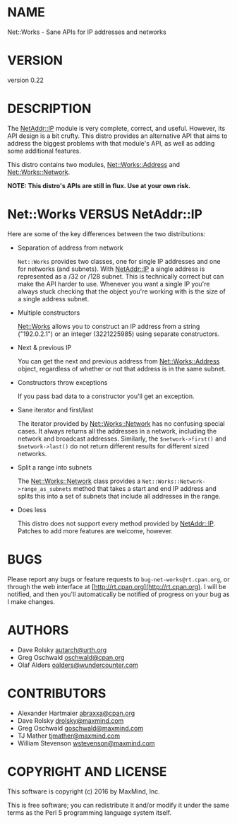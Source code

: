 # NAME

Net::Works - Sane APIs for IP addresses and networks

# VERSION

version 0.22

# DESCRIPTION

The [NetAddr::IP](https://metacpan.org/pod/NetAddr::IP) module is very complete, correct, and useful. However, its
API design is a bit crufty. This distro provides an alternative API that aims
to address the biggest problems with that module's API, as well as adding some
additional features.

This distro contains two modules, [Net::Works::Address](https://metacpan.org/pod/Net::Works::Address) and
[Net::Works::Network](https://metacpan.org/pod/Net::Works::Network).

**NOTE: This distro's APIs are still in flux. Use at your own risk.**

# Net::Works VERSUS NetAddr::IP

Here are some of the key differences between the two distributions:

- Separation of address from network

    `Net::Works` provides two classes, one for single IP addresses and one for
    networks (and subnets). With [NetAddr::IP](https://metacpan.org/pod/NetAddr::IP) a single address is represented as
    a /32 or /128 subnet. This is technically correct but can make the API harder
    to use. Whenever you want a single IP you're always stuck checking that the
    object you're working with is the size of a single address subnet.

- Multiple constructors

    [Net::Works](https://metacpan.org/pod/Net::Works) allows you to construct an IP address from a string ("192.0.2.1")
    or an integer (3221225985) using separate constructors.

- Next & previous IP

    You can get the next and previous address from [Net::Works::Address](https://metacpan.org/pod/Net::Works::Address) object,
    regardless of whether or not that address is in the same subnet.

- Constructors throw exceptions

    If you pass bad data to a constructor you'll get an exception.

- Sane iterator and first/last

    The iterator provided by [Net::Works::Network](https://metacpan.org/pod/Net::Works::Network) has no confusing special
    cases. It always returns all the addresses in a network, including the network
    and broadcast addresses. Similarly, the `$network->first()` and `$network->last()` do not return different results for different sized networks.

- Split a range into subnets

    The [Net::Works::Network](https://metacpan.org/pod/Net::Works::Network) class provides a `Net::Works::Network->range_as_subnets` method that takes a start and end IP
    address and splits this into a set of subnets that include all addresses in
    the range.

- Does less

    This distro does not support every method provided by [NetAddr::IP](https://metacpan.org/pod/NetAddr::IP). Patches
    to add more features are welcome, however.

# BUGS

Please report any bugs or feature requests to `bug-net-works@rt.cpan.org`, or
through the web interface at [http://rt.cpan.org](http://rt.cpan.org).  I will be notified, and
then you'll automatically be notified of progress on your bug as I make
changes.

# AUTHORS

- Dave Rolsky <autarch@urth.org>
- Greg Oschwald <oschwald@cpan.org>
- Olaf Alders <oalders@wundercounter.com>

# CONTRIBUTORS

- Alexander Hartmaier <abraxxa@cpan.org>
- Dave Rolsky <drolsky@maxmind.com>
- Greg Oschwald <goschwald@maxmind.com>
- TJ Mather <tjmather@maxmind.com>
- William Stevenson <wstevenson@maxmind.com>

# COPYRIGHT AND LICENSE

This software is copyright (c) 2016 by MaxMind, Inc.

This is free software; you can redistribute it and/or modify it under
the same terms as the Perl 5 programming language system itself.
